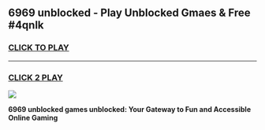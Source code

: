 
## 6969 unblocked - Play Unblocked Gmaes & Free #4qnlk
<h3>
<a href="https://news.freeplayer.one?title=6969_unblocked&ref=26F">CLICK TO PLAY</a></h3>
<hr>

<h3>
<a href="https://news.freeplayer.one?title=6969_unblocked&ref=26F">CLICK 2 PLAY</a>
  
</h3>

<a href="https://news.freeplayer.one?title=6969_unblocked&ref=26F/"><img src="https://clearcache.store/games.png"></a>


**6969 unblocked games unblocked: Your Gateway to Fun and Accessible Online Gaming**
